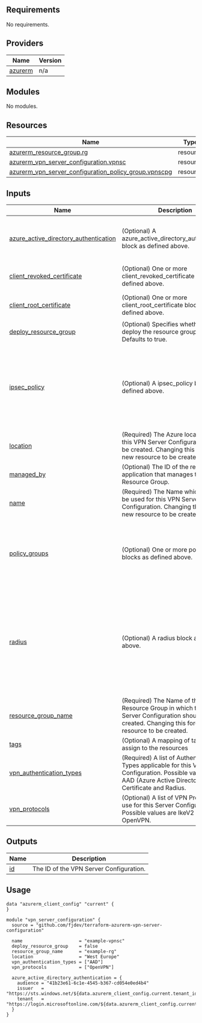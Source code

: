 <!-- BEGIN_TF_DOCS -->
## Requirements

No requirements.

## Providers

| Name | Version |
|------|---------|
| <a name="provider_azurerm"></a> [azurerm](#provider\_azurerm) | n/a |

## Modules

No modules.

## Resources

| Name | Type |
|------|------|
| [azurerm_resource_group.rg](https://registry.terraform.io/providers/hashicorp/azurerm/latest/docs/resources/resource_group) | resource |
| [azurerm_vpn_server_configuration.vpnsc](https://registry.terraform.io/providers/hashicorp/azurerm/latest/docs/resources/vpn_server_configuration) | resource |
| [azurerm_vpn_server_configuration_policy_group.vpnscpg](https://registry.terraform.io/providers/hashicorp/azurerm/latest/docs/resources/vpn_server_configuration_policy_group) | resource |

## Inputs

| Name | Description | Type | Default | Required |
|------|-------------|------|---------|:--------:|
| <a name="input_azure_active_directory_authentication"></a> [azure\_active\_directory\_authentication](#input\_azure\_active\_directory\_authentication) | (Optional) A azure\_active\_directory\_authentication block as defined above. | <pre>object({<br>    audience = string<br>    issuer   = string<br>    tenant   = string<br>  })</pre> | `null` | no |
| <a name="input_client_revoked_certificate"></a> [client\_revoked\_certificate](#input\_client\_revoked\_certificate) | (Optional) One or more client\_revoked\_certificate blocks as defined above. | <pre>map(object({<br>    thumbprint = string<br>  }))</pre> | `null` | no |
| <a name="input_client_root_certificate"></a> [client\_root\_certificate](#input\_client\_root\_certificate) | (Optional) One or more client\_root\_certificate blocks as defined above. | <pre>map(object({<br>    public_cert_data = string<br>  }))</pre> | `null` | no |
| <a name="input_deploy_resource_group"></a> [deploy\_resource\_group](#input\_deploy\_resource\_group) | (Optional) Specifies whether to deploy the resource group or not. Defaults to true. | `bool` | `true` | no |
| <a name="input_ipsec_policy"></a> [ipsec\_policy](#input\_ipsec\_policy) | (Optional) A ipsec\_policy block as defined above. | <pre>object({<br>    dh_group              = string<br>    ike_encryption        = string<br>    ike_integrity         = string<br>    ipsec_encryption      = string<br>    ipsec_integrity       = string<br>    pfs_group             = string<br>    sa_lifetime_seconds   = number<br>    sa_dat_size_kilobytes = number<br>  })</pre> | `null` | no |
| <a name="input_location"></a> [location](#input\_location) | (Required) The Azure location where this VPN Server Configuration should be created. Changing this forces a new resource to be created. | `string` | `"westeurope"` | no |
| <a name="input_managed_by"></a> [managed\_by](#input\_managed\_by) | (Optional) The ID of the resource or application that manages this Resource Group. | `string` | `null` | no |
| <a name="input_name"></a> [name](#input\_name) | (Required) The Name which should be used for this VPN Server Configuration. Changing this forces a new resource to be created. | `string` | n/a | yes |
| <a name="input_policy_groups"></a> [policy\_groups](#input\_policy\_groups) | (Optional) One or more policy\_groups blocks as defined above. | <pre>map(object({<br>    policies = map(object({<br>      type  = string<br>      value = string<br>    }))<br>    is_default = optional(bool)<br>    priority   = optional(number)<br>  }))</pre> | `null` | no |
| <a name="input_radius"></a> [radius](#input\_radius) | (Optional) A radius block as defined above. | <pre>object({<br>    server = map(object({<br>      address = string<br>      secret  = string<br>      score   = number<br>    }))<br>    client_root_certificate = optional(map(object({<br>      thumbprint = string<br>    })))<br>    server_root_certificate = optional(map(object({<br>      public_cert_data = string<br>    })))<br>  })</pre> | `null` | no |
| <a name="input_resource_group_name"></a> [resource\_group\_name](#input\_resource\_group\_name) | (Required) The Name of the Resource Group in which this VPN Server Configuration should be created. Changing this forces a new resource to be created. | `string` | n/a | yes |
| <a name="input_tags"></a> [tags](#input\_tags) | (Optional) A mapping of tags to assign to the resources | `any` | `null` | no |
| <a name="input_vpn_authentication_types"></a> [vpn\_authentication\_types](#input\_vpn\_authentication\_types) | (Required) A list of Authentication Types applicable for this VPN Server Configuration. Possible values are AAD (Azure Active Directory), Certificate and Radius. | `list(string)` | n/a | yes |
| <a name="input_vpn_protocols"></a> [vpn\_protocols](#input\_vpn\_protocols) | (Optional) A list of VPN Protocols to use for this Server Configuration. Possible values are IkeV2 and OpenVPN. | `list(string)` | `[]` | no |

## Outputs

| Name | Description |
|------|-------------|
| <a name="output_id"></a> [id](#output\_id) | The ID of the VPN Server Configuration. |
<!-- END_TF_DOCS -->

## Usage

```hcl
data "azurerm_client_config" "current" {
}

module "vpn_server_configuration" {
  source = "github.com/fjdev/terraform-azurerm-vpn-server-configuration"

  name                     = "example-vpnsc"
  deploy_resource_group    = false
  resource_group_name      = "example-rg"
  location                 = "West Europe"
  vpn_authentication_types = ["AAD"]
  vpn_protocols            = ["OpenVPN"]

  azure_active_directory_authentication = {
    audience = "41b23e61-6c1e-4545-b367-cd054e0ed4b4"
    issuer   = "https://sts.windows.net/${data.azurerm_client_config.current.tenant_id}/"
    tenant   = "https://login.microsoftonline.com/${data.azurerm_client_config.current.tenant_id}/"
  }
}
```